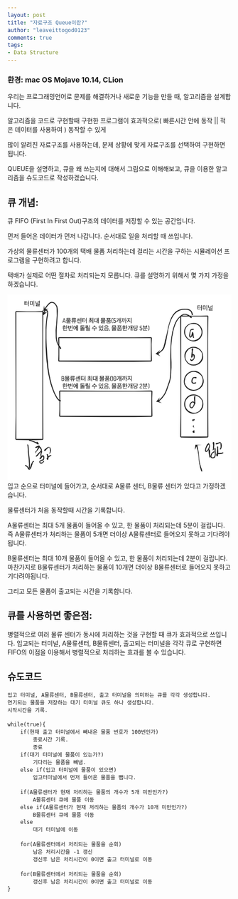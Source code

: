 ```yaml
---
layout: post
title: "자료구조 Queue이란?"
author: "leaveittogod0123"
comments: true
tags:
- Data Structure
---
```


### 환경: mac OS Mojave 10.14, CLion

우리는 프로그래밍언어로 문제를 해결하거나 새로운 기능을 만들 때, 알고리즘을 설계합니다.

알고리즘을 코드로 구현할때 구현한 프로그램이 효과적으로( 빠른시간 안에 동작 || 적은 데이터를 사용하여 ) 동작할 수 있게

많이 알려진 자료구조를 사용하는데, 문제 상황에 맞게 자료구조를 선택하여 구현하면 됩니다.

QUEUE을 설명하고, 큐을 왜 쓰는지에 대해서 그림으로 이해해보고, 큐을 이용한 알고리즘을 슈도코드로 작성하겠습니다.

## 큐 개념:
큐 FIFO (First In First Out)구조의 데이터를 저장할 수 있는 공간입니다.

먼저 들어온 데이터가 먼저 나갑니다. 순서대로 일을 처리할 때 쓰입니다.

가상의 물류센터가 100개의 택배 물품 처리하는데 걸리는 시간을 구하는 시뮬레이션 프로그램을 구현하려고 합니다.

택배가 실제로 어떤 절차로 처리되는지 모릅니다. 큐를 설명하기 위해서 몇 가지 가정을 하겠습니다.

![그림1](../img/20190724queue.png)
입고 순으로 터미널에 들어가고, 순서대로 A물류 센터, B물류 센터가 있다고 가정하겠습니다.

물류센터가 처음 동작할때 시간을 기록합니다.

A물류센터는 최대 5개 물품이 들어올 수 있고, 한 물품이 처리되는데 5분이 걸립니다.
즉 A물류센터가 처리하는 물품이 5개면 더이상 A물류센터로 들어오지 못하고 기다려야됩니다.

B물류센터는 최대 10개 물품이 들어올 수 있고, 한 물품이 처리되는데 2분이 걸립니다.
마찬가지로 B물류센터가 처리하는 물품이 10개면 더이상 B물류센터로 들어오지 못하고 기다려야됩니다.

그리고 모든 물품이 출고되는 시간을 기록합니다.

## 큐를 사용하면 좋은점:
병렬적으로 여러 물류 센터가 동시에 처리하는 것을 구현할 때 큐가 효과적으로 쓰입니다.
입고되는 터미널, A물류센터, B물류센터, 출고되는 터미널을 각각 큐로 구현하면  
FIFO의 이점을 이용해서 병렬적으로 처리하는 효과를 볼 수 있습니다.

## 슈도코드
```
입고 터미널, A물류센터, B물류센터, 출고 터미널을 의미하는 큐를 각각 생성합니다.
연기되는 물품을 저장하는 대기 터미널 큐도 하나 생성합니다.
시작시간을 기록.

while(true){
    if(현재 출고 터미널에서 빼내온 물품 번호가 100번인가)
        종료시간 기록.
        종료
    if(대기 터미널에 물품이 있는가?) 
        기다리는 물품을 빼냄.
    else if(입고 터미널에 물품이 있으면)    
        입고터미널에서 먼저 들어온 물품을 뺍니다.
    
    if(A물류센터가 현재 처리하는 물품의 개수가 5개 미만인가?)
        A물류센터 큐에 물품 이동
    else if(A물류센터가 현재 처리하는 물품의 개수가 10개 미만인가?)
        B물류센터 큐에 물품 이동
    else     
        대기 터미널에 이동
        
    for(A물류센터에서 처리되는 물품을 순회)
        남은 처리시간을 -1 갱신
        갱신후 남은 처리시간이 0이면 출고 터미널로 이동
    
    for(B물류센터에서 처리되는 물품을 순회)
        갱신후 남은 처리시간이 0이면 출고 터미널로 이동
}
```
